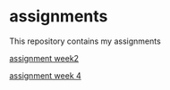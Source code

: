 # assignments
This repository contains my assignments

[assignment week2](https://github.com/DS117/assignments/blob/master/Assignment_week_2(1).ipynb)

[assignment week 4](https://github.com/DS117/assignments/blob/master/Assignment_week_4%20(1).ipynb)
